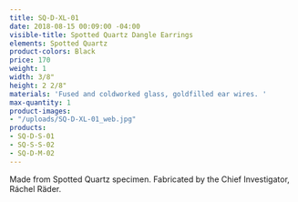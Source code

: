 ```yaml
---
title: SQ-D-XL-01
date: 2018-08-15 00:09:00 -04:00
visible-title: Spotted Quartz Dangle Earrings
elements: Spotted Quartz
product-colors: Black
price: 170
weight: 1
width: 3/8"
height: 2 2/8"
materials: 'Fused and coldworked glass, goldfilled ear wires. '
max-quantity: 1
product-images:
- "/uploads/SQ-D-XL-01_web.jpg"
products:
- SQ-D-S-01
- SQ-S-S-02
- SQ-D-M-02
---
```


Made from Spotted Quartz specimen. Fabricated by the Chief Investigator, Ráchel Räder.